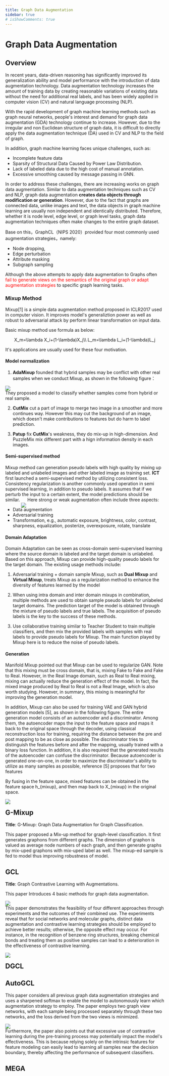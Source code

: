 ```yaml
---
title: Graph Data Augmentation
sidebar: true
# isShowComments: true
---
```

# Graph Data Augmentation
<ClientOnly>
<title-pv/>
</ClientOnly>

## Overview

In recent years, data-driven reasoning has significantly improved its generalization ability and model performance with the introduction of data augmentation technology. Data augmentation technology increases the amount of training data by creating reasonable variations of existing data without the need for additional real labels, and has been widely applied in computer vision (CV) and natural language processing (NLP).

With the rapid development of graph machine learning methods such as graph neural networks, people's interest and demand for graph data augmentation (GDA) technology continue to increase. However, due to the irregular and non Euclidean structure of graph data, it is difficult to directly apply the data augmentation technique (DA) used in CV and NLP to the field of graph.

In addition, graph machine learning faces unique challenges, such as:

* Incomplete feature data
* Sparsity of Structural Data Caused by Power Law Distribution.
* Lack of labeled data due to the high cost of manual annotation.
* Excessive smoothing caused by message passing in GNN.

In order to address these challenges, there are increasing works on graph data augmentation. Similar to data augmentation techniques such as CV and NLP, graph data augmentation **creates data objects through modification or generation**. However, due to the fact that graphs are connected data, unlike images and text, the data objects in graph machine learning are usually non independent and identically distributed. Therefore, whether it is node level, edge level, or graph level tasks, graph data augmentation techniques often make changes to the entire graph dataset.

Base on this，GraphCL（NIPS 2020）provided four most commonly used augmentation strategies，namely:
* Node dropping,
* Edge perturbation
* Attribute masking
* Subgraph sampling

Although the above attempts to apply data augmentation to Graphs often <font color="red">fail to generate views on the semantics of the original graph or adapt augmentation strategies</font>  to specific graph learning tasks.

### Mixup Method
Mixup[1] is a simple data augmentation method proposed in ICLR2017 used in computer vision. It improves model's generaliztion power as well as robust to adversarial attack by perform linear transformation on input data. 

Basic mixup method use formula as below:

<div style="text-align: center;"><tex>
  X_m=\lambda X_i+(1-\lambda)X_j\\
  L_m=\lambda L_i+(1-\lambda)L_j
</tex></div>

It's applications are usually used for these four motivation.

#### Model normalization
1. **AdaMixup** founded that hybrid samples may be conflict with other real samples when we conduct Mixup, as shown in the following figure：

<img src="/img/paper-4-1.png" style="margin-bottom: -20px;">

They proposed a model to classify whether samples come from hybrid or real sample.

2. **CutMix** cut a part of image to merge two image in a smoother and more continues way. However this may cut the background of an image, which doesn't make contributions to features but do harm to label prediction.

3. **Patup** fix **CutMix**'s weakness, they do mix-up in high-dimension. And PuzzleMix mix different part with a hign information density in each images. 

#### Semi-supervised method 
Mixup method can generation pseudo labels with high quality by mixing up labeled and unlabeled images and other labeled image as training set. **ICT** first launched a semi-supervised method by utilizing consistent loss. Consistency regularization is another commonly used operation in semi supervised learning, in addition to pseudo labels. It assumes that if we perturb the input to a certain extent, the model predictions should be similar.
<img src="/img/paper-4-2.png" style="margin-bottom: -20px;">
Here strong or weak augmentation often include three aspects:
* Data augmentation
* Adversarial training
* Transformation, e.g., automatic exposure, brightness, color, contrast, sharpness, equalization, posterize, overexposure, rotate, translate

#### Domain Adaptation
Domain Adaptation can be seen as cross-domain semi-supervised learning where the source domain is labeled and the target domain is unlabeled. Based on this approach, Mixup can provide high-quality pseudo labels for the target domain. The existing usage methods include:

1. Adversarial training + domain sample Mixup, such as **Dual Mixup** and **Virtual Mixup**, treats Mixup as a regularization method to enhance the diversity of features learned by the model

2. When using intra domain and inter domain mixups in combination, multiple methods are used to obtain sample pseudo labels for unlabeled target domains. The prediction target of the model is obtained through the mixture of pseudo labels and true labels. The acquisition of pseudo labels is the key to the success of these methods. 

3. Use collaborative training similar to Teacher Student to train multiple classifiers, and then mix the provided labels with samples with real labels to provide pseudo labels for Mixup. The main function played by Mixup here is to reduce the noise of pseudo labels.

#### Generation
Manifold Mixup pointed out that Mixup can be used to regularize GAN. Note that this mixing must be cross domain, that is, mixing Fake to Fake and Fake to Real. However, in the Real Image domain, such as Real to Real mixing, mixing can actually reduce the generation effect of the model. In fact, the mixed image produced by Real to Real is not a Real Image, which is also worth studying. However, in summary, this mixing is meaningful for improving the generation model.

In addition, Mixup can also be used for training VAE and GAN hybrid generation models [5], as shown in the following figure. The entire generation model consists of an autoencoder and a discriminator. Among them, the autoencoder maps the input to the feature space and maps it back to the original space through the decoder, using classical reconstruction loss for training, requiring the distance between the pre and post mapping to be as close as possible. The discriminator tries to distinguish the features before and after the mapping, usually trained with a binary loss function. In addition, it is also required that the generated results of the autoencoder can confuse the discriminator. Because autoencoder is generated one-on-one, in order to maximize the discriminator's ability to utilize as many samples as possible, reference [5] proposes that for two features

By fusing in the feature space, mixed features can be obtained in the feature space <smalltex>h_{mixup}</smalltex>, and then map back to <smalltex>X_{mixup}</smalltex> in the original space.

<img src="/img/paper-4-3.png" style="margin-bottom: -20px;">

## G-Mixup

**Title**: G-Mixup: Graph Data Augmentation for Graph Classification.

This paper proposed a Mix-up method for graph-level classification. It first generates graphons from different graphs. The dimension of graphon is valued as average node numbers of each graph, and then generate graphs by mix-uped graphons with mix-uped label as well. The mixup-ed sample is fed to model thus improving robustness of model.

## GCL

**Title**: Graph Contrastive Learning with Augmentations.

This paper Introduces 4 basic methods for graph data augmentation.

<img src="/img/gcl_type.png" style="margin-bottom: -20px;">

This paper demonstrates the feasibility of four different approaches through experiments and the outcomes of their combined use. The experiments reveal that for social networks and molecular graphs, distinct data augmentation and contrastive learning strategies should be employed to achieve better results; otherwise, the opposite effect may occur. For instance, in the recognition of benzene ring structures, breaking chemical bonds and treating them as positive samples can lead to a deterioration in the effectiveness of contrastive learning.

<img src="/img/gcl_mt.png" style="margin-bottom: -20px;">


## DGCL



## AutoGCL

This paper considers all previous graph data augmentation strategies and uses a sharpened softmax to enable the model to autonomously learn which augmentation strategy to employ. The paper employs two graph view networks, with each sample being processed separately through these two networks, and the loss derived from the two views is minimized. 

<img src="/img/autogcl.png" style="margin-bottom: -20px;">

Furthermore, the paper also points out that excessive use of contrastive learning during the pre-training process may potentially impact the model's effectiveness. This is because relying solely on the intrinsic features for feature modeling can easily lead to learning all samples near the decision boundary, thereby affecting the performance of subsequent classifiers.


## MEGA


<ClientOnly>
  <leave/>
</ClientOnly/>